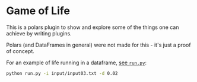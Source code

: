 # Game of Life

This is a polars plugin to show and explore some of the things one can achieve by writing plugins.

Polars (and DataFrames in general) were not made for this - it's just a proof of concept.

For an example of life running in a dataframe, [see `run.py`](run.py):

```bash
python run.py -i input/input03.txt -d 0.02
```
